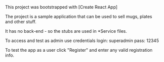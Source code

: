 ﻿This project was bootstrapped with [Create React App]

The project is a sample application that can be used to sell mugs, plates and other stuff.

It has no back-end - so the stubs are used in *Service files.

To access and test as admin use credentials
login: superadmin
pass: 12345

To test the app as a user click "Register" and enter any valid registration info.